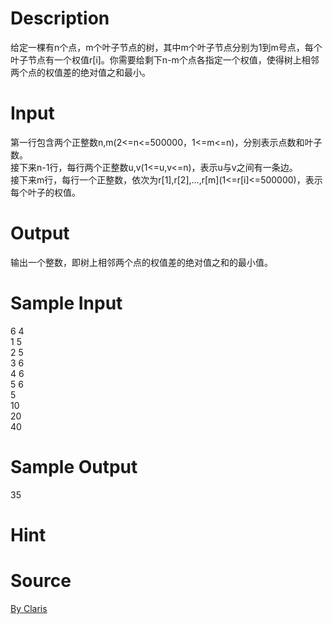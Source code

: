 
# Description

<div class="content"><p>给定一棵有n个点，m个叶子节点的树，其中m个叶子节点分别为1到m号点，每个叶子节点有一个权值r[i]。你需要给剩下n-m个点各指定一个权值，使得树上相邻两个点的权值差的绝对值之和最小。</p></div>

# Input

<div class="content"><p>第一行包含两个正整数n,m(2&lt;=n&lt;=500000，1&lt;=m&lt;=n)，分别表示点数和叶子数。<br/>
接下来n-1行，每行两个正整数u,v(1&lt;=u,v&lt;=n)，表示u与v之间有一条边。<br/>
接下来m行，每行一个正整数，依次为r[1],r[2],...,r[m](1&lt;=r[i]&lt;=500000)，表示每个叶子的权值。</p></div>

# Output

<div class="content"><p>输出一个整数，即树上相邻两个点的权值差的绝对值之和的最小值。</p></div>

# Sample Input

<div class="content"><span class="sampledata">6 4<br/>
1 5<br/>
2 5<br/>
3 6<br/>
4 6<br/>
5 6<br/>
5<br/>
10<br/>
20<br/>
40</span></div>

# Sample Output

<div class="content"><span class="sampledata">35</span></div>

# Hint

<div class="content"><p></p></div>

# Source

<div class="content"><p><a href="problemset.php?search=By Claris">By Claris</a></p></div>

